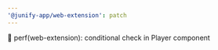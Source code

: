 ```yaml
---
'@junify-app/web-extension': patch
---
```


🎈 perf(web-extension): conditional check in Player component
